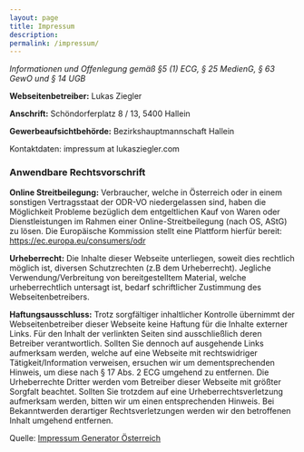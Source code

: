 ```yaml
---
layout: page
title: Impressum
description:
permalink: /impressum/
---
```


*Informationen und Offenlegung gemäß §5 (1) ECG, § 25 MedienG, § 63 GewO und § 14 UGB*

**Webseitenbetreiber:** Lukas Ziegler

**Anschrift:** Schöndorferplatz 8 / 13, 5400 Hallein

**Gewerbeaufsichtbehörde:** Bezirkshauptmannschaft Hallein

Kontaktdaten: impressum at lukasziegler.com

### Anwendbare Rechtsvorschrift

**Online Streitbeilegung:** Verbraucher, welche in Österreich oder in einem sonstigen Vertragsstaat der ODR-VO niedergelassen sind, haben die Möglichkeit Probleme bezüglich dem entgeltlichen Kauf von Waren oder Dienstleistungen im Rahmen einer Online-Streitbeilegung (nach OS, AStG) zu lösen. Die Europäische Kommission stellt eine Plattform hierfür bereit: https://ec.europa.eu/consumers/odr

**Urheberrecht:** Die Inhalte dieser Webseite unterliegen, soweit dies rechtlich möglich ist, diversen Schutzrechten (z.B dem Urheberrecht). Jegliche Verwendung/Verbreitung von bereitgestelltem Material, welche urheberrechtlich untersagt ist, bedarf schriftlicher Zustimmung des Webseitenbetreibers.

**Haftungsausschluss:** Trotz sorgfältiger inhaltlicher Kontrolle übernimmt der Webseitenbetreiber dieser Webseite keine Haftung für die Inhalte externer Links. Für den Inhalt der verlinkten Seiten sind ausschließlich deren Betreiber verantwortlich. Sollten Sie dennoch auf ausgehende Links aufmerksam werden, welche auf eine Webseite mit rechtswidriger Tätigkeit/Information verweisen, ersuchen wir um dementsprechenden Hinweis, um diese nach § 17 Abs. 2 ECG umgehend zu entfernen.
Die Urheberrechte Dritter werden vom Betreiber dieser Webseite mit größter Sorgfalt beachtet. Sollten Sie trotzdem auf eine Urheberrechtsverletzung aufmerksam werden, bitten wir um einen entsprechenden Hinweis. Bei Bekanntwerden derartiger Rechtsverletzungen werden wir den betroffenen Inhalt umgehend entfernen.

Quelle: <a href="https://www.fairesrecht.at/kostenlos-impressum-erstellen-generator.php">Impressum Generator Österreich</a>